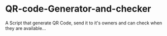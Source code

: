 # QR-code-Generator-and-checker
A Script that generate QR Code, send it to it's owners and can check when they are available...
